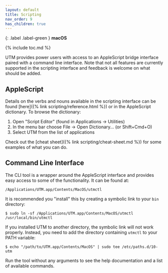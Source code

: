 ```yaml
---
layout: default
title: Scripting
nav_order: 9
has_children: true
---
```

{: .label .label-green }
**macOS**

{% include toc.md %}

UTM provides power users with access to an AppleScript bridge interface paired with a command line interface. Note that not all features are currently supported in the scripting interface and feedback is welcome on what should be added.

## AppleScript
Details on the verbs and nouns available in the scripting interface can be found [here]({% link scripting/reference.html %}) or in the AppleScript dictionary. To browse the dictionary:

1. Open "Script Editor" (found in Applications → Utilities)
2. In the menu bar choose File → Open Dictionary... (or Shift+Cmd+O)
3. Select UTM from the list of applications

Check out the [cheat sheet]({% link scripting/cheat-sheet.md %}) for some examples of what you can do.

## Command Line Interface
The CLI tool is a wrapper around the AppleScript interface and provides easy access to some of the functionality. It can be found at:

```
/Applications/UTM.app/Contents/MacOS/utmctl
```

It is recommended you "install" this by creating a symbolic link to your `bin` directory:

```
$ sudo ln -sf /Applications/UTM.app/Contents/MacOS/utmctl /usr/local/bin/utmctl
```

If you installed UTM to another directory, the symbolic link will not work properly. Instead, you need to add the directory containing `utmctl` to your PATH variable:

```
$ echo "/path/to/UTM.app/Contents/MacOS" | sudo tee /etc/paths.d/10-utm
```

Run the tool without any arguments to see the help documentation and a list of available commands.
